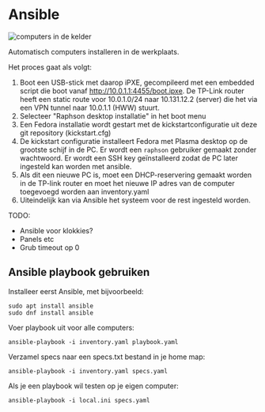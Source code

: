 # Ansible

![computers in de kelder](https://downloads.rkslot.nl/img/kelder.jpg)

Automatisch computers installeren in de werkplaats.

Het proces gaat als volgt:

 1. Boot een USB-stick met daarop iPXE, gecompileerd met een embedded script die boot vanaf http://10.0.1.1:4455/boot.ipxe. De TP-Link router heeft een static route voor 10.0.1.0/24 naar 10.131.12.2 (server) die het via een VPN tunnel naar 10.0.1.1 (HWW) stuurt.
 2. Selecteer "Raphson desktop installatie" in het boot menu
 3. Een Fedora installatie wordt gestart met de kickstartconfiguratie uit deze git repository (kickstart.cfg)
 4. De kickstart configuratie installeert Fedora met Plasma desktop op de grootste schijf in de PC. Er wordt een `raphson` gebruiker gemaakt zonder wachtwoord. Er wordt een SSH key geïnstalleerd zodat de PC later ingesteld kan worden met ansible.
 5. Als dit een nieuwe PC is, moet een DHCP-reservering gemaakt worden in de TP-link router en moet het nieuwe IP adres van de computer toegevoegd worden aan inventory.yaml
 6. Uiteindelijk kan via Ansible het systeem voor de rest ingesteld worden.

TODO:
 - Ansible voor klokkies?
 - Panels etc
 - Grub timeout op 0


## Ansible playbook gebruiken

Installeer eerst Ansible, met bijvoorbeeld:
```
sudo apt install ansible
sudo dnf install ansible
```

Voer playbook uit voor alle computers:
```
ansible-playbook -i inventory.yaml playbook.yaml
```

Verzamel specs naar een specs.txt bestand in je home map:
```
ansible-playbook -i inventory.yaml specs.yaml
```

Als je een playbook wil testen op je eigen computer:
```
ansible-playbook -i local.ini specs.yaml
```
